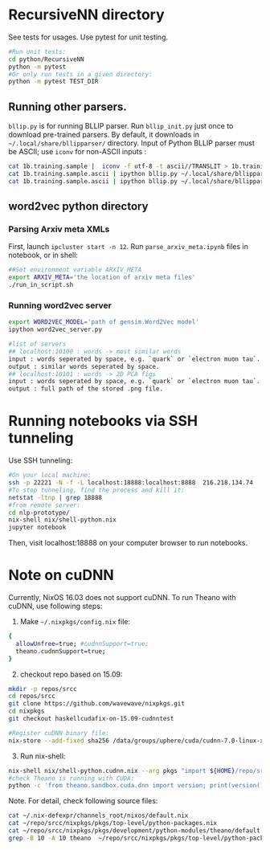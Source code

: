 # RecursiveNN directory
See tests for usages. Use pytest for unit testing.
```bash
#Run unit tests:
cd python/RecursiveNN
python -m pytest
#Or only run tests in a given directory:
python -m pytest TEST_DIR
```
## Running other parsers.
`bllip.py` is for running BLLIP parser. 
Run `bllip_init.py` just once to download pre-trained parsers.
By default, it downloads in `~/.local/share/bllipparser/` directory.
Input of Python BLLIP parser must be ASCII; use `iconv` for non-ASCII inputs :
``` bash
cat 1b.training.sample |  iconv -f utf-8 -t ascii//TRANSLIT > 1b.training.sample.ascii
cat 1b.training.sample.ascii | ipython bllip.py ~/.local/share/bllipparser/WSJ+Gigaword-v2/ > 1b.training.sample.bllip.WSJ+Gigaword-v2
cat 1b.training.sample.ascii | ipython bllip.py ~/.local/share/bllipparser/WSJ-PTB3/ > 1b.training.sample.bllip.WSJ-PTB3
```
## word2vec python directory

### Parsing Arxiv meta XMLs 
First, launch `ipcluster start -n 12`.
Run `parse_arxiv_meta.ipynb` files in notebook, or in shell:
```bash
##Set environment variable ARXIV_META
export ARXIV_META='the location of arxiv meta files'
./run_in_script.sh
```

### Running word2vec server
```bash
export WORD2VEC_MODEL='path of gensim.Word2Vec model'
ipython word2vec_server.py
```
```bash
#list of servers
## localhost:10100 : words -> most similar words
input : words seperated by space, e.g. `quark` or `electron muon tau`.
output : similar words seperated by space.
## localhost:10101 : words -> 2D PCA figs
input : words seperated by space, e.g. `quark` or `electron muon tau`.
output : full path of the stored .png file.
```

# Running notebooks via SSH tunneling
Use SSH tunneling:
```bash
#On your local machine:
ssh -p 22221 -N -f -L localhost:18888:localhost:8888  216.218.134.74
#To stop tunneling, find the process and kill it:
netstat -ltnp | grep 18888
#from remote server:
cd nlp-prototype/
nix-shell nix/shell-python.nix
jupyter notebook
```
Then, visit localhost:18888 on your computer browser to run notebooks.

# Note on cuDNN
Currently, NixOS 16.03 does not support cuDNN. To run Theano with cuDNN, use following steps:
1. Make `~/.nixpkgs/config.nix` file:
```bash
{
  allowUnfree=true; #cudnnSupport=true;                                                                                                        
  theano.cudnnSupport=true;
}
```
2. checkout repo based on 15.09:
```bash
mkdir -p repos/srcc
cd repos/srcc
git clone https://github.com/wavewave/nixpkgs.git
cd nixpkgs
git checkout haskellcudafix-on-15.09-cudnntest

#Register cuDNN binary file:
nix-store --add-fixed sha256 /data/groups/uphere/cuda/cudnn-7.0-linux-x64-v4.0-prod.tgz
```
3. Run nix-shell:
```bash
nix-shell nix/shell-python.cudnn.nix --arg pkgs "import ${HOME}/repo/srcc/nixpkgs {}"
#check Theano is running with CUDA:
python -c 'from theano.sandbox.cuda.dnn import version; print(version())'
```

Note. 
For detail, check following source files:
```bash
cat ~/.nix-defexpr/channels_root/nixos/default.nix
cat ~/repo/srcc/nixpkgs/pkgs/top-level/python-packages.nix
cat ~/repo/srcc/nixpkgs/pkgs/development/python-modules/theano/default.nix
grep -B 10 -A 10 theano  ~/repo/srcc/nixpkgs/pkgs/top-level/python-packages.nix
```

